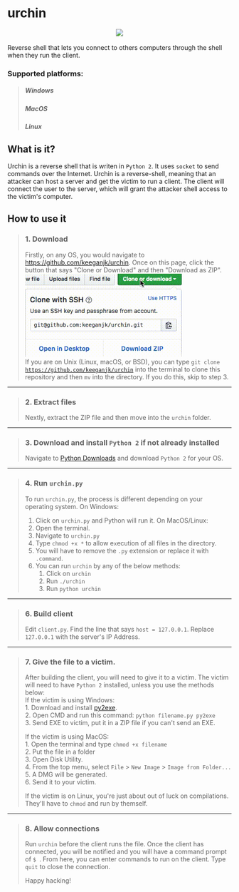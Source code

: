 # urchin
<div style="text-align:center"><img src ="https://github.com/keeganjk/urchin/blob/master/img/Capture.PNG" /></div>

Reverse shell that lets you connect to others computers through the shell when they run the client.

### Supported platforms:
> <h5>Windows</h5>
> <h5>MacOS</h5>
> <h5>Linux</h5>

## What is it?
Urchin is a reverse shell that is writen in `Python 2`. It uses `socket` to send commands over the Internet. Urchin is a reverse-shell, meaning that an attacker can host a server and get the victim to run a client. The client will connect the user to the server, which will grant the attacker shell access to the victim's computer.

## How to use it
> ### 1. Download
> Firstly, on any OS, you would navigate to https://github.com/keeganjk/urchin. Once on this page, click the button that says "Clone or Download" and then "Download as ZIP".
> <br />
> ![Clone or Download](https://github.com/keeganjk/urchin/blob/master/img/clone%20or%20download.gif?raw=true "")
> <br />
> If you are on Unix (Linux, macOS, or BSD), you can type <code>git clone https://github.com/keeganjk/urchin</code> into the terminal to 
> clone this repository and then <code>mv</code> into the directory. If you do this, skip to step 3.

<hr>

> ### 2. Extract files
> Nextly, extract the ZIP file and then move into the `urchin` folder.

<hr>

> ### 3. Download and install `Python 2` if not already installed
> Navigate to [Python Downloads](https://www.python.org/downloads/release/python-2713) and download `Python 2` for your OS.

<hr>

> ### 4. Run `urchin.py`
> To run `urchin.py`, the process is different depending on your operating system.
> On Windows:
>   1. Click on `urchin.py` and Python will run it.
> On MacOS/Linux:
>   1. Open the terminal.
>   2. Navigate to `urchin.py`
>   3. Type `chmod +x *` to allow e`x`ecution of all files in the directory.
>   4. You will have to remove the `.py` extension or replace it with `.command`.
>   5. You can run `urchin` by any of the below methods:
>        1. Click on `urchin`
>        2. Run `./urchin`
>        3. Run `python urchin`

<hr>

> ### 6. Build client
> Edit `client.py`. Find the line that says `host = 127.0.0.1`. Replace `127.0.0.1` with  the server's IP Address.

<hr>

> ### 7. Give the file to a victim.
> After building the client, you will need to give it to a victim.
> The victim will need to have `Python 2` installed, unless you use the methods below:<br/>
>   If the victim is using Windows:<br/>
>     1. Download and install [py2exe](https://sourceforge.net/projects/py2exe/ "py2exe"). <br/>
>     2. Open CMD and run this command: `python filename.py py2exe`<br/>
>     3. Send EXE to victim, put it in a ZIP file if you can't send an EXE.<br/>
>
>   If the victim is using MacOS:<br/>
>     1. Open the terminal and type `chmod +x filename`<br/>
>     2. Put the file in a folder<br/>
>     3. Open Disk Utility.<br/>
>     4. From the top menu, select `File` > `New Image` > `Image from Folder...`<br/>
>     5. A DMG will be generated.<br/>
>     6. Send it to your victim.<br/>
> 
>   If the victim is on Linux, you're just about out of luck on compilations. They'll have to `chmod` and run by themself.

<hr>

> ### 8. Allow connections
> Run `urchin` before the client runs the file.
> Once the client has connected, you will be notified and you will have a command prompt of `$ `.
> From here, you can enter commands to run on the client.
> Type `quit` to close the connection.
>
> Happy hacking!
